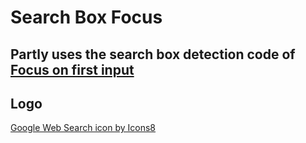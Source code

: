 # Search Box Focus

## Partly uses the search box detection code of [Focus on first input](https://chrome.google.com/webstore/detail/focus-on-first-input-keyb/ofngolgonfcpdanjehfjmcealkclchjg)

## Logo
<a href="https://icons8.com/icon/48167/google-web-search">Google Web Search icon by Icons8</a>
